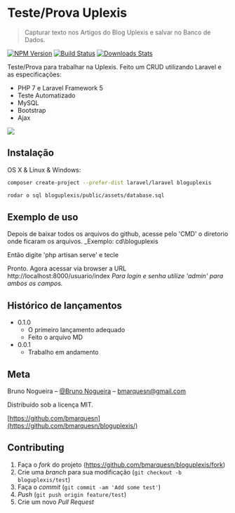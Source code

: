 # Teste/Prova Uplexis
> Capturar texto nos Artigos do Blog Uplexis e salvar no Banco de Dados.

[![NPM Version][npm-image]][npm-url]
[![Build Status][travis-image]][travis-url]
[![Downloads Stats][npm-downloads]][npm-url]

Teste/Prova para trabalhar na Uplexis. Feito um CRUD utilizando Laravel e as especificações:
- PHP 7 e Laravel Framework 5
- Teste Automatizado
- MySQL
- Bootstrap
- Ajax

![](../header.png)

## Instalação

OS X & Linux & Windows:

```sh
composer create-project --prefer-dist laravel/laravel bloguplexis
```

```sh
rodar o sql bloguplexis/public/assets/database.sql
```

## Exemplo de uso

Depois de baixar todos os arquivos do github, acesse pelo 'CMD' o diretorio onde ficaram os arquivos.
_Exemplo: cd\bloguplexis

Então digite 'php artisan serve' e tecle <ENTER>

Pronto. Agora acessar via browser a URL http://localhost:8000/usuario/index
_Para login e senha utilize 'admin' para ambos os campos._ 

## Histórico de lançamentos

* 0.1.0
    * O primeiro lançamento adequado
    * Feito o arquivo MD
* 0.0.1
    * Trabalho em andamento

## Meta

Bruno Nogueira – [@Bruno Nogueira](https://github.com/bmarquesn) – bmarquesn@gmail.com

Distribuído sob a licença MIT.

[https://github.com/bmarquesn](https://github.com/bmarquesn/bloguplexis/)

## Contributing

1. Faça o _fork_ do projeto (<https://github.com/bmarquesn/bloguplexis/fork>)
2. Crie uma _branch_ para sua modificação (`git checkout -b bloguplexis/test`)
3. Faça o _commit_ (`git commit -am 'Add some test'`)
4. _Push_ (`git push origin feature/test`)
5. Crie um novo _Pull Request_

[npm-image]: https://img.shields.io/npm/v/datadog-metrics.svg?style=flat-square
[npm-url]: https://npmjs.org/package/datadog-metrics
[npm-downloads]: https://img.shields.io/npm/dm/datadog-metrics.svg?style=flat-square
[travis-image]: https://img.shields.io/travis/dbader/node-datadog-metrics/master.svg?style=flat-square
[travis-url]: https://travis-ci.org/dbader/node-datadog-metrics
[wiki]: https://github.com/seunome/seuprojeto/wiki
